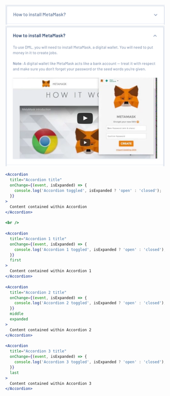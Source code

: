 <div class="references">
  <div class="reference">
    <a href="public/images/components/Accordion/1.png">
      <img src="public/images/components/Accordion/1.png" alt="Accordion 1" />
    </a>
  </div>
  <div class="reference">
    <a href="public/images/components/Accordion/2.png">
      <img src="public/images/components/Accordion/2.png" alt="Accordion 2" />
    </a>
  </div>
</div>

```jsx
<Accordion
  title="Accordion title"
  onChange={(event, isExpanded) => {
    console.log('Accordion toggled', isExpanded ? 'open' : 'closed');
  }}
>
  Content contained within Accordion
</Accordion>

<br />

<Accordion
  title="Accordion 1 title"
  onChange={(event, isExpanded) => {
    console.log('Accordion 1 toggled', isExpanded ? 'open' : 'closed');
  }}
  first
>
  Content contained within Accordion 1
</Accordion>

<Accordion
  title="Accordion 2 title"
  onChange={(event, isExpanded) => {
    console.log('Accordion 2 toggled', isExpanded ? 'open' : 'closed');
  }}
  middle
  expanded
>
  Content contained within Accordion 2
</Accordion>

<Accordion
  title="Accordion 3 title"
  onChange={(event, isExpanded) => {
    console.log('Accordion 3 toggled', isExpanded ? 'open' : 'closed');
  }}
  last
>
  Content contained within Accordion 3
</Accordion>
```

